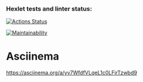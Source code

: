 ### Hexlet tests and linter status:
[![Actions Status](https://github.com/Fdasert/frontend-project-44/workflows/hexlet-check/badge.svg)](https://github.com/Fdasert/frontend-project-44/actions)

[![Maintainability](https://api.codeclimate.com/v1/badges/39273daa9e506da6cfef/maintainability)](https://codeclimate.com/github/Fdasert/frontend-project-44/maintainability)

# Asciinema
https://asciinema.org/a/yv7WfdfVLqeL1c0LFirTzwbd9
